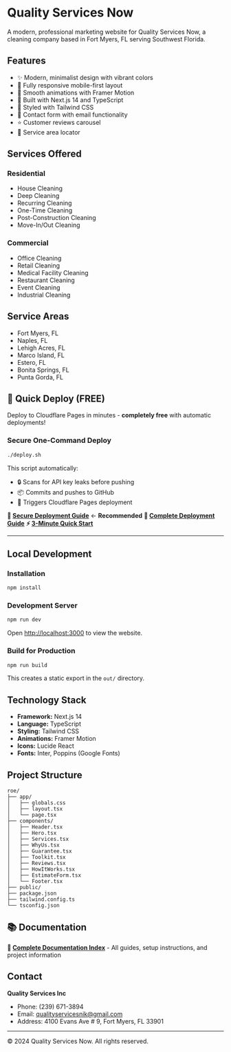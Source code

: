 # Quality Services Now

A modern, professional marketing website for Quality Services Now, a cleaning company based in Fort Myers, FL serving Southwest Florida.

## Features

- ✨ Modern, minimalist design with vibrant colors
- 📱 Fully responsive mobile-first layout
- 🎨 Smooth animations with Framer Motion
- 🚀 Built with Next.js 14 and TypeScript
- 💅 Styled with Tailwind CSS
- 📧 Contact form with email functionality
- ⭐ Customer reviews carousel
- 🎯 Service area locator

## Services Offered

### Residential
- House Cleaning
- Deep Cleaning
- Recurring Cleaning
- One-Time Cleaning
- Post-Construction Cleaning
- Move-In/Out Cleaning

### Commercial
- Office Cleaning
- Retail Cleaning
- Medical Facility Cleaning
- Restaurant Cleaning
- Event Cleaning
- Industrial Cleaning

## Service Areas

- Fort Myers, FL
- Naples, FL
- Lehigh Acres, FL
- Marco Island, FL
- Estero, FL
- Bonita Springs, FL
- Punta Gorda, FL

## 🚀 Quick Deploy (FREE)

Deploy to Cloudflare Pages in minutes - **completely free** with automatic deployments!

### Secure One-Command Deploy

```bash
./deploy.sh
```

This script automatically:
- 🔒 Scans for API key leaks before pushing
- 📦 Commits and pushes to GitHub
- 🚀 Triggers Cloudflare Pages deployment

**📖 [Secure Deployment Guide](docs/deployment/SECURE_DEPLOYMENT.md)** ← **Recommended**
**📖 [Complete Deployment Guide](docs/deployment/CLOUDFLARE_DEPLOYMENT.md)**
**⚡ [3-Minute Quick Start](docs/setup/QUICK_START.md)**

---

## Local Development

### Installation

```bash
npm install
```

### Development Server

```bash
npm run dev
```

Open [http://localhost:3000](http://localhost:3000) to view the website.

### Build for Production

```bash
npm run build
```

This creates a static export in the `out/` directory.

## Technology Stack

- **Framework:** Next.js 14
- **Language:** TypeScript
- **Styling:** Tailwind CSS
- **Animations:** Framer Motion
- **Icons:** Lucide React
- **Fonts:** Inter, Poppins (Google Fonts)

## Project Structure

```
roe/
├── app/
│   ├── globals.css
│   ├── layout.tsx
│   └── page.tsx
├── components/
│   ├── Header.tsx
│   ├── Hero.tsx
│   ├── Services.tsx
│   ├── WhyUs.tsx
│   ├── Guarantee.tsx
│   ├── Toolkit.tsx
│   ├── Reviews.tsx
│   ├── HowItWorks.tsx
│   ├── EstimateForm.tsx
│   └── Footer.tsx
├── public/
├── package.json
├── tailwind.config.ts
└── tsconfig.json
```

## 📚 Documentation

**📖 [Complete Documentation Index](docs/DOCS_INDEX.md)** - All guides, setup instructions, and project information

## Contact

**Quality Services Inc**
- Phone: (239) 671-3894
- Email: qualityservicesnik@gmail.com
- Address: 4100 Evans Ave # 9, Fort Myers, FL 33901

---

© 2024 Quality Services Now. All rights reserved.

